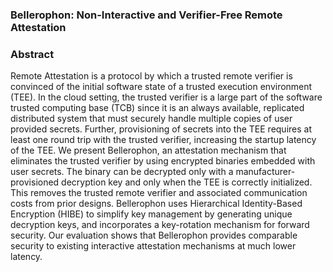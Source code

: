 ### Bellerophon: Non-Interactive and Verifier-Free Remote Attestation

### Abstract

Remote Attestation is a protocol by which a trusted remote verifier is convinced of the initial software state of a trusted execution environment (TEE). In the cloud setting, the trusted verifier is a large part of the software trusted computing base (TCB) since it is an always available, replicated distributed system that must securely handle multiple copies of user provided secrets. Further, provisioning of secrets into the TEE requires at least one round trip with the trusted verifier, increasing the startup latency of the TEE. We present Bellerophon, an attestation mechanism that eliminates the trusted verifier by using encrypted binaries embedded with user secrets. The binary can be decrypted only with a manufacturer-provisioned decryption key and only when the TEE is correctly initialized. This removes the trusted remote verifier and associated communication costs from prior designs. Bellerophon uses Hierarchical Identity-Based Encryption (HIBE) to simplify key management by generating unique decryption keys, and incorporates a key-rotation mechanism for forward security. Our evaluation shows that Bellerophon provides comparable security to existing interactive attestation mechanisms at much lower latency.